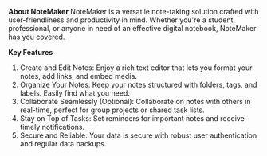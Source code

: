 **About NoteMaker**
NoteMaker is a versatile note-taking solution crafted with user-friendliness and productivity in mind. Whether you're a student, professional, or anyone in need of an effective digital notebook, NoteMaker has you covered.

**Key Features**

1. Create and Edit Notes: Enjoy a rich text editor that lets you format your notes, add links, and embed media.
2. Organize Your Notes: Keep your notes structured with folders, tags, and labels. Easily find what you need.
3. Collaborate Seamlessly (Optional): Collaborate on notes with others in real-time, perfect for group projects or shared task lists.
4. Stay on Top of Tasks: Set reminders for important notes and receive timely notifications.
5. Secure and Reliable: Your data is secure with robust user authentication and regular data backups.
